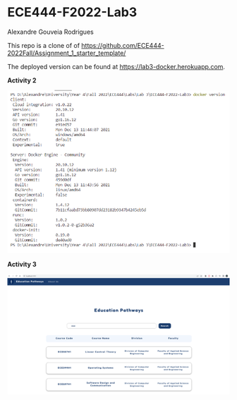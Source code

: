 # ECE444-F2022-Lab3

Alexandre Gouveia Rodrigues

This repo is a clone of of https://github.com/ECE444-2022Fall/Assignment_1_starter_template/ 

The deployed version can be found at https://lab3-docker.herokuapp.com.

**Activity 2**

![](Screenshots/activity2.png)

**Activity 3**

![](Screenshots/activity3.png)